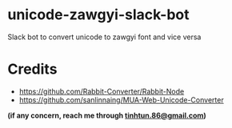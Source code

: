 # unicode-zawgyi-slack-bot
Slack bot to convert unicode to zawgyi font and vice versa

# Credits
- https://github.com/Rabbit-Converter/Rabbit-Node
- https://github.com/sanlinnaing/MUA-Web-Unicode-Converter

__(if any concern, reach me through tinhtun.86@gmail.com)__
